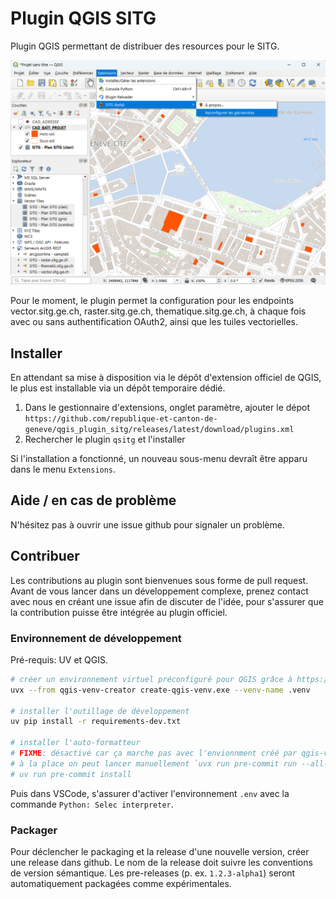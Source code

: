 # Plugin QGIS SITG

Plugin QGIS permettant de distribuer des resources pour le SITG.

![screenshot](screenshot.png)

Pour le moment, le plugin permet la configuration pour les endpoints vector.sitg.ge.ch, raster.sitg.ge.ch, thematique.sitg.ge.ch, à chaque fois avec ou sans authentification OAuth2, ainsi que les tuiles vectorielles.

## Installer

En attendant sa mise à disposition via le dépôt d'extension officiel de QGIS, le plus est installable via un dépôt temporaire dédié.

1. Dans le gestionnaire d'extensions, onglet paramètre, ajouter le dépot `https://github.com/republique-et-canton-de-geneve/qgis_plugin_sitg/releases/latest/download/plugins.xml`
2. Rechercher le plugin `qsitg` et l'installer

Si l'installation a fonctionné, un nouveau sous-menu devraît être apparu dans le menu `Extensions`.

## Aide / en cas de problème

N'hésitez pas à ouvrir une issue github pour signaler un problème.

## Contribuer

Les contributions au plugin sont bienvenues sous forme de pull request. Avant de vous lancer dans un développement complexe, prenez contact avec nous en créant une issue afin de discuter de l'idée, pour s'assurer que la contribution puisse être intégrée au plugin officiel.

### Environnement de développement

Pré-requis: UV et QGIS.

```sh
# créer un environnement virtuel préconfiguré pour QGIS grâce à https://github.com/GispoCoding/qgis-venv-creator
uvx --from qgis-venv-creator create-qgis-venv.exe --venv-name .venv

# installer l'outillage de développement
uv pip install -r requirements-dev.txt

# installer l'auto-formatteur
# FIXME: désactivé car ça marche pas avec l'envionnment créé par qgis-venv-creator on dirait...
# à la place on peut lancer manuellement `uvx run pre-commit run --all-files`
# uv run pre-commit install
```

Puis dans VSCode, s'assurer d'activer l'environnement `.env` avec la commande `Python: Selec interpreter`.

### Packager

Pour déclencher le packaging et la release d'une nouvelle version, créer une release dans github. Le nom de la release doit suivre les conventions de version sémantique. Les pre-releases (p. ex. `1.2.3-alpha1`) seront automatiquement packagées comme expérimentales.
